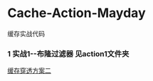 # Cache-Action-Mayday
缓存实战代码

### 1 实战1--布隆过滤器 见action1文件夹
[缓存穿透方案二](https://github.com/mayday05/Cache-Action-Mayday/images/缓存穿透方案二-BloomFilter.png)

